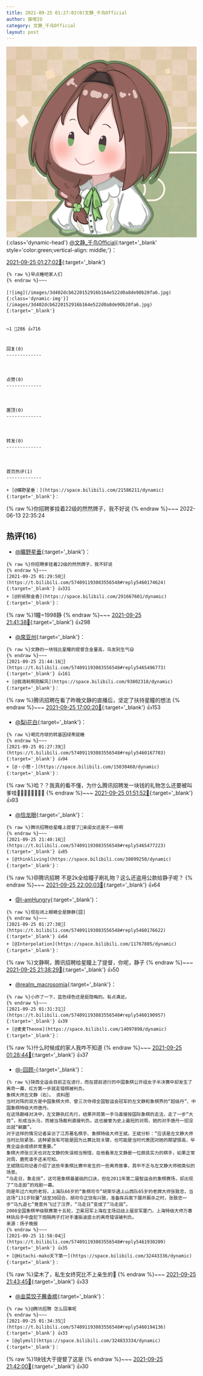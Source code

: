 ```yaml
---
title: 2021-09-25 01:27:02(0)文静_千鸟Official
author: 御坂IO
category: 文静_千鸟Official
layout: post
---
```


![img](/images/ac7482ed1b9a7f203dc68c0c4a77c488a27b108a.jpg){:class='dynamic-head'}
[@文静_千鸟Official](https://space.bilibili.com/667526012/dynamic){:target='_blank' style='color:green;vertical-align: middle;'}：

[2021-09-25 01:27:02🔗](https://t.bilibili.com/574091193083556548){:target='_blank'}

~~~
{% raw %}早点睡吧家人们
{% endraw %}~~~

[![img](/images/3d402dcb6220152916b164e522d0a8de90b20fa6.jpg){:class='dynamic-img'}](/images/3d402dcb6220152916b164e522d0a8de90b20fa6.jpg){:target='_blank'}


↪️1 💬286 👍716


回复(0)
-------------



点赞(0)
-------------



置顶(0)
-------------



转发(0)
-------------



首页热评(1)
-------------

+ [@曠野星垂：](https://space.bilibili.com/21586211/dynamic){:target='_blank'}：
~~~
{% raw %}你招聘爹挂着22级的然然牌子，我不好说
{% endraw %}~~~
2022-06-13 22:35:24


热评(16)
-------------

+ [@曠野星垂](https://space.bilibili.com/21586211/dynamic){:target='_blank'}：
~~~
{% raw %}你招聘爹挂着22级的然然牌子，我不好说
{% endraw %}~~~
[2021-09-25 01:29:50🔗](https://t.bilibili.com/574091193083556548#reply5460174624){:target='_blank'} 👍331
+ [@折纸郁金香](https://space.bilibili.com/291667601/dynamic){:target='_blank'}：
~~~
{% raw %}1瞳=1998静
{% endraw %}~~~
[2021-09-25 21:41:38🔗](https://t.bilibili.com/574091193083556548#reply5465485556){:target='_blank'} 👍298
+ [@席亚州](https://space.bilibili.com/27521008/dynamic){:target='_blank'}：
~~~
{% raw %}文静的一块钱比星瞳的提督含金量高，鸟友别生气😄
{% endraw %}~~~
[2021-09-25 21:44:16🔗](https://t.bilibili.com/574091193083556548#reply5465496773){:target='_blank'} 👍161
+ [@我滴耗啊刚解风](https://space.bilibili.com/93802318/dynamic){:target='_blank'}：
~~~
{% raw %}腾讯招聘在看了昨晚文静的直播后，坚定了扶持星瞳的想法
{% endraw %}~~~
[2021-09-25 17:00:20🔗](https://t.bilibili.com/574091193083556548#reply5463686145){:target='_blank'} 👍153
+ [@梨i花白](https://space.bilibili.com/4859949/dynamic){:target='_blank'}：
~~~
{% raw %}喝完月球的转基因绿茶就睡
{% endraw %}~~~
[2021-09-25 01:27:39🔗](https://t.bilibili.com/574091193083556548#reply5460167703){:target='_blank'} 👍94
+ [@・小憨・](https://space.bilibili.com/15030460/dynamic){:target='_blank'}：
~~~
{% raw %}哈？？我真的看不懂，为什么腾讯招聘发一块钱的礼物怎么还要被叫爹哇🍵🍵🍵🍵🍵🍵🍵🍵
{% endraw %}~~~
[2021-09-25 01:51:52🔗](https://t.bilibili.com/574091193083556548#reply5460242065){:target='_blank'} 👍93
+ [@恰龙眼](https://space.bilibili.com/549862231/dynamic){:target='_blank'}：
~~~
{% raw %}腾讯招聘给星瞳上提督了🤭亲闺女还是不一样啊
{% endraw %}~~~
[2021-09-25 21:40:16🔗](https://t.bilibili.com/574091193083556548#reply5465477223){:target='_blank'} 👍85
+ [@thinkliving](https://space.bilibili.com/38099250/dynamic){:target='_blank'}：
~~~
{% raw %}@腾讯招聘 不是2k全给瞳子刷礼物？这么还盗用公款给静子呢？
{% endraw %}~~~
[2021-09-25 22:00:03🔗](https://t.bilibili.com/574091193083556548#reply5465598922){:target='_blank'} 👍64
+ [@I-amHungry](https://space.bilibili.com/6715117/dynamic){:target='_blank'}：
~~~
{% raw %}现在闭上眼睛全是静静[囧]
{% endraw %}~~~
[2021-09-25 01:27:30🔗](https://t.bilibili.com/574091193083556548#reply5460176622){:target='_blank'} 👍64
+ [@Interpolation](https://space.bilibili.com/11767805/dynamic){:target='_blank'}：
~~~
{% raw %}文静啊，腾讯招聘给星瞳上了提督，你呢，静子
{% endraw %}~~~
[2021-09-25 21:38:29🔗](https://t.bilibili.com/574091193083556548#reply5465454270){:target='_blank'} 👍50
+ [@realm_macrosomia](https://space.bilibili.com/900076/dynamic){:target='_blank'}：
~~~
{% raw %}小炸了一下，蓝色绿色还是挺隐晦的。有点满足。
{% endraw %}~~~
[2021-09-25 01:31:31🔗](https://t.bilibili.com/574091193083556548#reply5460190957){:target='_blank'} 👍39
+ [@麦麦Theone](https://space.bilibili.com/14097898/dynamic){:target='_blank'}：
~~~
{% raw %}什么时候成的家人我咋不知道
{% endraw %}~~~
[2021-09-25 01:28:44🔗](https://t.bilibili.com/574091193083556548#reply5460177951){:target='_blank'} 👍37
+ [@-回顾-](https://space.bilibili.com/169906510/dynamic){:target='_blank'}：
~~~
{% raw %}陕西全运会目前正在进行，而在提前进行的中国象棋公开组女子半决赛中却发生了离奇一幕，红方第一步就走错棋被判负。
象棋大师左文静（右）。 资料图
当时对阵的双方是中国象棋大师、曾三次夺得全国智运会冠军的左文静和象棋界的“超级丹”、中国象棋特级大师唐丹。
在这场巅峰对决中，左文静执红先行，结果开局第一手马直接按国际象棋的走法，走了一步“大目”，形成当头马，而被当场裁判直接判负。这也被誉为史上最短的对局，她的对手唐丹一招没出就“躺赢”。
对于这样的情况记者采访了江苏著名棋手、象棋特级大师王斌。王斌分析：“应该是左文静大师当时比较紧张。这种紧张有可能是因为比赛比较关键，也可能是当时代表团对她的期望很高，毕竟全运会成绩非常重要。”
象棋大师张兰天也对左文静的失误相当惋惜，在他看来左文静是一位颇具实力的棋手，如果正常对局，鹿死谁手还未可知。
王斌随后向记者介绍了这些年象棋比赛中发生的一些离奇故事，其中不乏与左文静大师相类似的场景。
“马走日，象走田”，这可是象棋最基础的口诀，但在2011年第二届智运会的象棋赛场，却出现了“马走田”的戏剧一幕。
同是年过六旬的老将，上海队66岁的“象棋司令”胡荣华遇上山西队65岁的老牌大师张致忠，当这场“131岁较量”战至30回合，胡司令正饶有兴致，准备挥兵南下展开厮杀之时，张致忠一步“马九退七”竟意外飞过了汉界，“马走日”变成了“马走田”。
2008全国象棋甲级联赛第十五轮，卫冕冠军上海在主场迎战上届亚军厦门，上海特级大师万春林执后手中盘犯下炮隔两子打对手潘振波底士的离奇错误被判负。
来源：扬子晚报
{% endraw %}~~~
[2021-09-25 11:58:04🔗](https://t.bilibili.com/574091193083556548#reply5461930209){:target='_blank'} 👍35
+ [@Hitachi-mako天下第一](https://space.bilibili.com/32443336/dynamic){:target='_blank'}：
~~~
{% raw %}梁木了，私生女终究比不上亲生的👿
{% endraw %}~~~
[2021-09-25 21:43:45🔗](https://t.bilibili.com/574091193083556548#reply5465484881){:target='_blank'} 👍33
+ [@韭菜饺子蘸香槟](https://space.bilibili.com/11015613/dynamic){:target='_blank'}：
~~~
{% raw %}@腾讯招聘 怎么回事呢
{% endraw %}~~~
[2021-09-25 01:34:35🔗](https://t.bilibili.com/574091193083556548#reply5460194136){:target='_blank'} 👍33
+ [@glymsl](https://space.bilibili.com/324833334/dynamic){:target='_blank'}：
~~~
{% raw %}1块钱大于提督了这是
{% endraw %}~~~
[2021-09-25 21:42:00🔗](https://t.bilibili.com/574091193083556548#reply5465491386){:target='_blank'} 👍30


